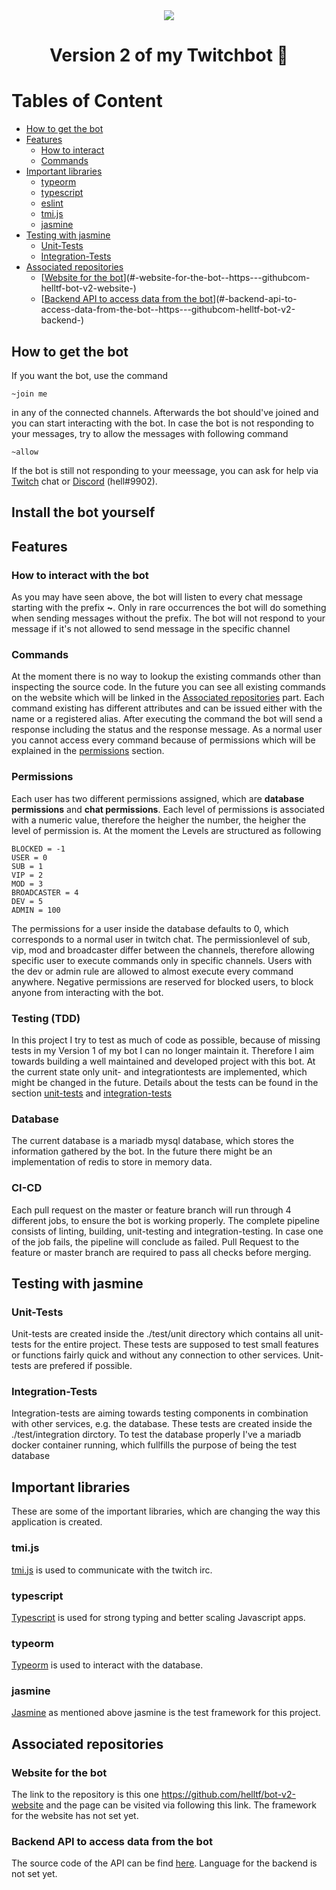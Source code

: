 <div align="center">
		<img src="https://github.com/helltf/helltfbot-v2/actions/workflows/build-test.yml/badge.svg">
</div>
<h1 align=center>Version 2 of my Twitchbot 🤖</h1>

# Tables of Content

- [How to get the bot](#how-to-get-the-bot)
- [Features](#features)
  * [How to interact](#how-to-interact)
  * [Commands](#commands)
- [Important libraries](#important-libraries)
  * [typeorm](#typeorm)
  * [typescript](#typescript)
  * [eslint](#eslint)
  * [tmi.js](#tmijs)
  * [jasmine](#jasmine)
- [Testing with jasmine](#testing-with-jasmine)
  * [Unit-Tests](#unit-tests)
  * [Integration-Tests](#integration-tests)
- [Associated repositories](#associated-repositories)
  * [[Website for the bot](https://github.com/helltf/bot-v2-website)](#-website-for-the-bot--https---githubcom-helltf-bot-v2-website-)
  * [[Backend API to access data from the bot](https://github.com/helltf/bot-v2-backend)](#-backend-api-to-access-data-from-the-bot--https---githubcom-helltf-bot-v2-backend-)


## How to get the bot

If you want the bot, use the command
```
~join me
```
in any of the connected channels.
Afterwards the bot should've joined and you can start interacting with the bot.
In case the bot is not responding to your messages, try to allow the messages with following command

```
~allow
```

If the bot is still not responding to your meessage, you can ask for help via [Twitch](https://twitch.tv/helltf) chat or [Discord](https://discord.com/channels/@me/296688575704072192) (hell#9902).

## Install the bot yourself

## Features

### How to interact with the bot
As you may have seen above, the bot will listen to every chat message starting with the prefix **~**.
Only in rare occurrences the bot will do something when sending messages without the prefix.
The bot will not respond to your message if it's not allowed to send message in the specific channel

### Commands

At the moment there is no way to lookup the existing commands other than inspecting the source code.
In the future you can see all existing commands on the website which will be linked in the [Associated repositories](#associated-repositories) part.
Each command existing has different attributes and can be issued either with the name or a registered alias.
After executing the command the bot will send a response including the status and the response message.
As a normal user you cannot access every command because of permissions which will be explained in the [permissions](###Permissions) section.

### Permissions
Each user has two different permissions assigned, which are **database permissions** and **chat permissions**.
Each level of permissions is associated with a numeric value, therefore the heigher the number, the heigher the level of permission is.
At the moment the Levels are structured as following

```
BLOCKED = -1
USER = 0
SUB = 1
VIP = 2
MOD = 3
BROADCASTER = 4
DEV = 5
ADMIN = 100
```

The permissions for a user inside the database defaults to 0, which corresponds to a normal user in twitch chat.
The permissionlevel of sub, vip, mod and broadcaster differ between the channels, therefore allowing specific user to execute commands only in specific channels.
Users with the dev or admin rule are allowed to almost execute every command anywhere.
Negative permissions are reserved for blocked users, to block anyone from interacting with the bot.

### Testing (TDD)
In this project I try to test as much of code as possible, because of missing tests in my Version 1 of my bot I can no longer maintain it.
Therefore I aim towards building a well maintained and developed project with this bot.
At the current state only unit- and integrationtests are implemented, which might be changed in the future.
Details about the tests can be found in the section [unit-tests](#unit-tests) and [integration-tests](#integration-tests)

### Database

The current database is a mariadb mysql database, which stores the information gathered by the bot.
In the future there might be an implementation of redis to store in memory data.

### CI-CD

Each pull request on the master or feature branch will run through 4 different jobs, to ensure the bot is working properly.
The complete pipeline consists of linting, building, unit-testing and integration-testing.
In case one of the job fails, the pipeline will conclude as failed.
Pull Request to the feature or master branch are required to pass all checks before merging.

## Testing with jasmine

### Unit-Tests

Unit-tests are created inside the ./test/unit directory which contains all unit-tests for the entire project.
These tests are supposed to test small features or functions fairly quick and without any connection to other services.
Unit-tests are prefered if possible.

### Integration-Tests

Integration-tests are aiming towards testing components in combination with other services, e.g. the database.
These tests are created inside the ./test/integration dirctory.
To test the database properly I've a mariadb docker container running, which fullfills the purpose of being the test database

## Important libraries

These are some of the important libraries, which are changing the way this application is created.

### tmi.js

[tmi.js](https://www.npmjs.com/package/tmi.js) is used to communicate with the twitch irc.

### typescript
[Typescript](https://www.npmjs.com/package/typescript) is used for strong typing and better scaling Javascript apps.

### typeorm

[Typeorm](https://www.npmjs.com/package/typeorm) is used to interact with the database. 

### jasmine

[Jasmine](https://www.npmjs.com/package/jasmine) as mentioned above jasmine is the test framework for this project.

## Associated repositories

### Website for the bot

The link to the repository is this one https://github.com/helltf/bot-v2-website and the page can be visited via following this link.
The framework for the website has not set yet.

### Backend API to access data from the bot
The source code of the API can be find [here](https://github.com/helltf/bot-v2-backend).
Language for the backend is not set yet.